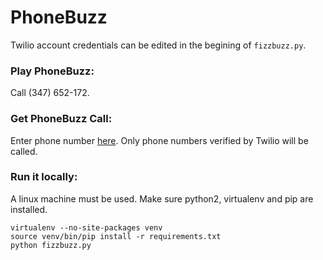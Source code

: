 # PhoneBuzz
Twilio account credentials can be edited in the begining of ```fizzbuzz.py```. 
### Play PhoneBuzz:
Call (347) 652-172.

### Get PhoneBuzz Call:
Enter phone number [here](https://phonebuzz-yl.herokuapp.com/).
Only phone numbers verified by Twilio will be called.

### Run it locally:
A linux machine must be used.
Make sure python2, virtualenv and pip are installed.
```
virtualenv --no-site-packages venv
source venv/bin/pip install -r requirements.txt
python fizzbuzz.py
```


